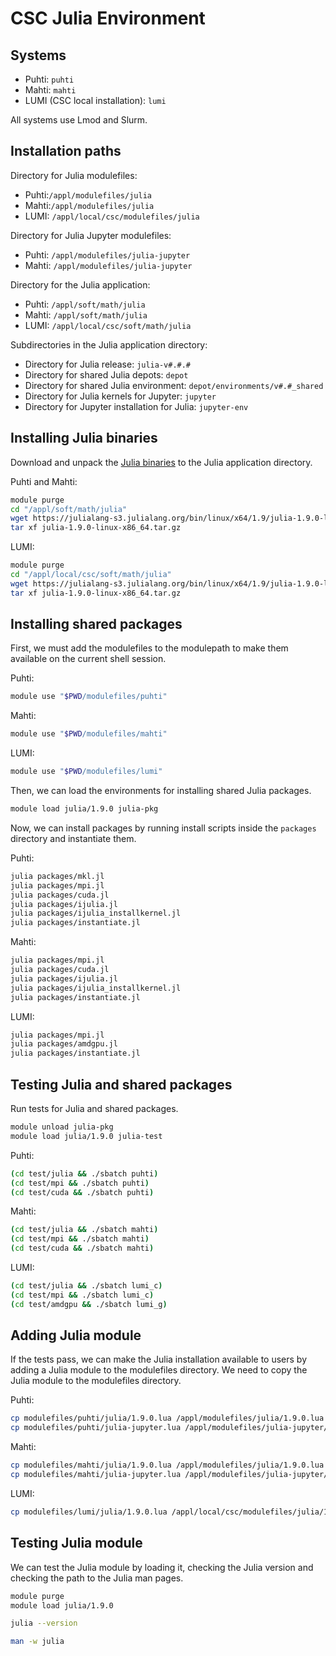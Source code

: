 # CSC Julia Environment
## Systems
- Puhti: `puhti`
- Mahti: `mahti`
- LUMI (CSC local installation): `lumi`

All systems use Lmod and Slurm.


## Installation paths
Directory for Julia modulefiles:

- Puhti:`/appl/modulefiles/julia`
- Mahti:`/appl/modulefiles/julia`
- LUMI: `/appl/local/csc/modulefiles/julia`

Directory for Julia Jupyter modulefiles:

- Puhti: `/appl/modulefiles/julia-jupyter`
- Mahti: `/appl/modulefiles/julia-jupyter`

Directory for the Julia application:

- Puhti: `/appl/soft/math/julia`
- Mahti: `/appl/soft/math/julia`
- LUMI: `/appl/local/csc/soft/math/julia`

Subdirectories in the Julia application directory:

- Directory for Julia release: `julia-v#.#.#`
- Directory for shared Julia depots: `depot`
- Directory for shared Julia environment: `depot/environments/v#.#_shared`
- Directory for Julia kernels for Jupyter: `jupyter`
- Directory for Jupyter installation for Julia: `jupyter-env`


## Installing Julia binaries
Download and unpack the [Julia binaries](https://julialang.org/downloads/) to the Julia application directory.

Puhti and Mahti:

```bash
module purge
cd "/appl/soft/math/julia"
wget https://julialang-s3.julialang.org/bin/linux/x64/1.9/julia-1.9.0-linux-x86_64.tar.gz
tar xf julia-1.9.0-linux-x86_64.tar.gz
```

LUMI:

```bash
module purge
cd "/appl/local/csc/soft/math/julia"
wget https://julialang-s3.julialang.org/bin/linux/x64/1.9/julia-1.9.0-linux-x86_64.tar.gz
tar xf julia-1.9.0-linux-x86_64.tar.gz
```


## Installing shared packages
First, we must add the modulefiles to the modulepath to make them available on the current shell session.

Puhti:

```bash
module use "$PWD/modulefiles/puhti"
```

Mahti:

```bash
module use "$PWD/modulefiles/mahti"
```

LUMI:

```bash
module use "$PWD/modulefiles/lumi"
```

Then, we can load the environments for installing shared Julia packages.

```bash
module load julia/1.9.0 julia-pkg
```

Now, we can install packages by running install scripts inside the `packages` directory and instantiate them.

Puhti:

```bash
julia packages/mkl.jl
julia packages/mpi.jl
julia packages/cuda.jl
julia packages/ijulia.jl
julia packages/ijulia_installkernel.jl
julia packages/instantiate.jl
```

Mahti:

```bash
julia packages/mpi.jl
julia packages/cuda.jl
julia packages/ijulia.jl
julia packages/ijulia_installkernel.jl
julia packages/instantiate.jl
```

LUMI:

```bash
julia packages/mpi.jl
julia packages/amdgpu.jl
julia packages/instantiate.jl
```


## Testing Julia and shared packages
Run tests for Julia and shared packages.

```bash
module unload julia-pkg
module load julia/1.9.0 julia-test
```

Puhti:

```bash
(cd test/julia && ./sbatch puhti)
(cd test/mpi && ./sbatch puhti)
(cd test/cuda && ./sbatch puhti)
```

Mahti:

```bash
(cd test/julia && ./sbatch mahti)
(cd test/mpi && ./sbatch mahti)
(cd test/cuda && ./sbatch mahti)
```

LUMI:

```bash
(cd test/julia && ./sbatch lumi_c)
(cd test/mpi && ./sbatch lumi_c)
(cd test/amdgpu && ./sbatch lumi_g)
```


## Adding Julia module
If the tests pass, we can make the Julia installation available to users by adding a Julia module to the modulefiles directory.
We need to copy the Julia module to the modulefiles directory.

Puhti:

```bash
cp modulefiles/puhti/julia/1.9.0.lua /appl/modulefiles/julia/1.9.0.lua
cp modulefiles/puhti/julia-jupyter.lua /appl/modulefiles/julia-jupyter/env.lua
```

Mahti:

```bash
cp modulefiles/mahti/julia/1.9.0.lua /appl/modulefiles/julia/1.9.0.lua
cp modulefiles/mahti/julia-jupyter.lua /appl/modulefiles/julia-jupyter/env.lua
```

LUMI:

```bash
cp modulefiles/lumi/julia/1.9.0.lua /appl/local/csc/modulefiles/julia/1.9.0.lua
```


## Testing Julia module
We can test the Julia module by loading it, checking the Julia version and checking the path to the Julia man pages.

```bash
module purge
module load julia/1.9.0
```

```bash
julia --version
```

```bash
man -w julia
```

